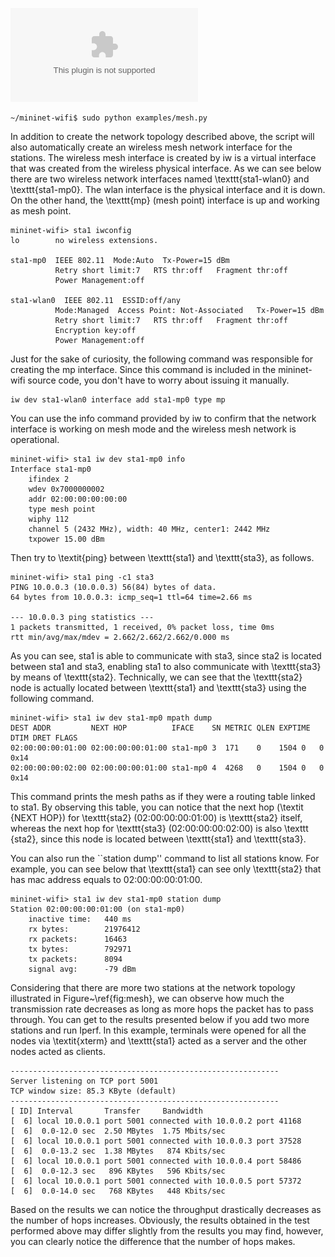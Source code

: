 ![Minimal mesh network topology](https://github.com/ramonfontes/wireless-mesh-book/blob/master/minimal-topo.eps)


```
~/mininet-wifi$ sudo python examples/mesh.py
```


In addition to create the network topology described above, the script will also automatically create an wireless mesh network interface for the stations. The wireless mesh interface is created by iw is a virtual interface that was created from the wireless physical interface. As we can see below there are two wireless network interfaces named \texttt{sta1-wlan0} and \texttt{sta1-mp0}. The wlan interface is the physical interface and it is down. On the other hand, the \texttt{mp} (mesh point) interface is up and working as mesh point.

```
mininet-wifi> sta1 iwconfig
lo        no wireless extensions.

sta1-mp0  IEEE 802.11  Mode:Auto  Tx-Power=15 dBm   
          Retry short limit:7   RTS thr:off   Fragment thr:off
          Power Management:off
          
sta1-wlan0  IEEE 802.11  ESSID:off/any  
          Mode:Managed  Access Point: Not-Associated   Tx-Power=15 dBm   
          Retry short limit:7   RTS thr:off   Fragment thr:off
          Encryption key:off
          Power Management:off
```


Just for the sake of curiosity, the following command was responsible for creating the mp interface. Since this command is included in the mininet-wifi source code, you don't have to worry about issuing it manually.

```
iw dev sta1-wlan0 interface add sta1-mp0 type mp
```


You can use the info command provided by iw to confirm that the network interface is working on mesh mode and the wireless mesh network is operational.

```
mininet-wifi> sta1 iw dev sta1-mp0 info
Interface sta1-mp0
	ifindex 2
	wdev 0x7000000002
	addr 02:00:00:00:00:00
	type mesh point
	wiphy 112
	channel 5 (2432 MHz), width: 40 MHz, center1: 2442 MHz
	txpower 15.00 dBm
```



Then try to \textit{ping} between \texttt{sta1} and \texttt{sta3}, as follows.

```
mininet-wifi> sta1 ping -c1 sta3
PING 10.0.0.3 (10.0.0.3) 56(84) bytes of data.
64 bytes from 10.0.0.3: icmp_seq=1 ttl=64 time=2.66 ms

--- 10.0.0.3 ping statistics ---
1 packets transmitted, 1 received, 0% packet loss, time 0ms
rtt min/avg/max/mdev = 2.662/2.662/2.662/0.000 ms
```


As you can see, sta1 is able to communicate with sta3, since sta2 is located between sta1 and sta3, enabling sta1 to also communicate with \texttt{sta3} by means of \texttt{sta2}. Technically, we can see that the \texttt{sta2} node is actually located between \texttt{sta1} and \texttt{sta3} using the following command.

```
mininet-wifi> sta1 iw dev sta1-mp0 mpath dump
DEST ADDR         NEXT HOP          IFACE    SN METRIC QLEN EXPTIME  DTIM DRET FLAGS
02:00:00:00:01:00 02:00:00:00:01:00 sta1-mp0 3  171    0    1504 0   0	  0x14
02:00:00:00:02:00 02:00:00:00:01:00 sta1-mp0 4  4268   0    1504 0   0	  0x14
```



This command prints the mesh paths as if they were a routing table linked to sta1. By observing this table, you can notice that the next hop (\textit {NEXT HOP}) for \texttt{sta2} (02:00:00:00:01:00) is \texttt{sta2} itself, whereas the next hop for \texttt{sta3} (02:00:00:00:02:00) is also \texttt {sta2}, since this node is located between \texttt{sta1} and \texttt{sta3}.

You can also run the ``station dump'' command to list all stations know. For example, you can see below that \texttt{sta1} can see only \texttt{sta2} that has mac address equals to 02:00:00:00:01:00.

```
mininet-wifi> sta1 iw dev sta1-mp0 station dump
Station 02:00:00:00:01:00 (on sta1-mp0)
	inactive time:   440 ms
	rx bytes:        21976412
	rx packets:      16463
	tx bytes:        792971
	tx packets:      8094
	signal avg:      -79 dBm
```


Considering that there are more two stations at the network topology illustrated in Figure~\ref{fig:mesh}, we can observe how much the transmission rate decreases as long as more hops the packet has to pass through. You can get to the results presented below if you add two more stations and run Iperf. In this example, terminals were opened for all the nodes via \textit{xterm} and \texttt{sta1} acted as a server and the other nodes acted as clients.

```a1# iperf -s
------------------------------------------------------------
Server listening on TCP port 5001
TCP window size: 85.3 KByte (default)
------------------------------------------------------------
[ ID] Interval       Transfer     Bandwidth
[  6] local 10.0.0.1 port 5001 connected with 10.0.0.2 port 41168
[  6]  0.0-12.0 sec  2.50 MBytes  1.75 Mbits/sec
[  6] local 10.0.0.1 port 5001 connected with 10.0.0.3 port 37528
[  6]  0.0-13.2 sec  1.38 MBytes   874 Kbits/sec
[  6] local 10.0.0.1 port 5001 connected with 10.0.0.4 port 58486
[  6]  0.0-12.3 sec   896 KBytes   596 Kbits/sec
[  6] local 10.0.0.1 port 5001 connected with 10.0.0.5 port 57372
[  6]  0.0-14.0 sec   768 KBytes   448 Kbits/sec
```
Based on the results we can notice the throughput drastically decreases as the number of hops increases. Obviously, the results obtained in the test performed above may differ slightly from the results you may find, however, you can clearly notice the difference that the number of hops makes.
